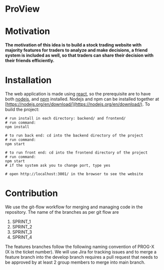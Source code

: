 # ProView

# Motivation

**The motivation of this idea is to build a stock trading website with majority features for traders to analyze and make decisions, a friend system is included as well, so that traders can share their decision with their friends efficiently.**

# Installation

The web application is made using [react](https://reactjs.org/), so the prerequisite are to have both [nodejs](https://nodejs.org/en/), and [npm](https://www.npmjs.com/) installed. Nodejs and npm can be installed together at [https://nodejs.org/en/download/](https://nodejs.org/en/download/). To build the project:

```
# run install in each directory: backend/ and frontend/ 
# run command:
npm install

# to run back end: cd into the backend directory of the project
# run command:
npm start

# to run front end: cd into the frontend directory of the project
# run command:
npm start
# if the system ask you to change port, type yes

# open http://localhost:3001/ in the browser to see the website
```

# Contribution

We use the git-flow workflow for merging and managing code in the repository. The name of the branches as per git flow are

1. SPRINT_1
2. SPRINT_2
3. SPRINT_3
4. SPRINT_4

The features branches follow the following naming convention of PROG-X (X is the ticket number). 
We will use Jira for tracking issues and to merge a feature branch into the develop branch requires a pull request that needs to be approved by at least 2 group members to merge into main branch.
